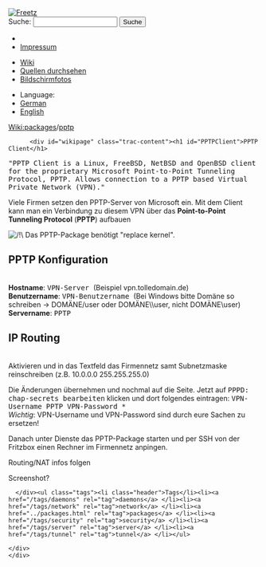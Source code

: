 <!DOCTYPE html PUBLIC "-//W3C//DTD XHTML 1.0 Strict//EN" "http://www.w3.org/TR/xhtml1/DTD/xhtml1-strict.dtd">
<html xmlns="http://www.w3.org/1999/xhtml">

  <head>
    <title>
      packages/pptp – Freetz
    </title>
      <meta http-equiv="Content-Type" content="text/html; charset=UTF-8" />
      <meta http-equiv="X-UA-Compatible" content="IE=edge" />
    <!--[if IE]><script type="text/javascript">
      if (/^#__msie303:/.test(window.location.hash))
        window.location.replace(window.location.hash.replace(/^#__msie303:/, '#'));
    </script><![endif]-->
        <link rel="search" href="/search" />
        <link rel="help" href="../TracGuide.html" />
        <link rel="alternate" href="pptp%3Fformat=txt" type="text/x-trac-wiki" title="Reiner Text" />
        <link rel="up" href="../packages.html" title="Übergeordnete Wiki-Seite anzeigen" />
        <link rel="start" href="/wiki" />
        <link rel="stylesheet" href="../../chrome/common/css/trac.css" type="text/css" /><link rel="stylesheet" href="../../chrome/common/css/wiki.css" type="text/css" /><link rel="stylesheet" href="../../chrome/wikiextras/css/phrases.css" type="text/css" /><link rel="stylesheet" href="../../chrome/wikiextras/css/boxes.css" type="text/css" /><link rel="stylesheet" href="../../chrome/wikiextras/css/boxes-300.css" type="text/css" /><link rel="stylesheet" href="../../chrome/wikiextras/css/boxes-narrow-toc.css" type="text/css" /><link rel="stylesheet" href="../../wikicss.css" type="text/css" /><link rel="stylesheet" href="../../chrome/tags/css/tractags.css" type="text/css" /><link rel="stylesheet" href="../../chrome/wikinegotiator/css/langmenu-ctxnav.css" type="text/css" />
        <link rel="shortcut icon" href="/favicon.ico" type="image/x-icon" />
        <link rel="icon" href="/favicon.ico" type="image/x-icon" />
      <link type="application/opensearchdescription+xml" rel="search" href="/search/opensearch" title="Freetz durchsuchen" />
      <script type="text/javascript" charset="utf-8" src="../../chrome/common/js/jquery.js"></script>
      <script type="text/javascript" charset="utf-8" src="../../chrome/common/js/babel.js"></script>
      <script type="text/javascript" charset="utf-8" src="../../chrome/common/js/messages/de.js"></script>
      <script type="text/javascript" charset="utf-8" src="../../chrome/common/js/trac.js"></script>
      <script type="text/javascript" charset="utf-8" src="../../chrome/common/js/search.js"></script>
      <script type="text/javascript" charset="utf-8" src="../../chrome/common/js/folding.js"></script>
    <script type="text/javascript">
      jQuery(document).ready(function($) {
        $("#content").find("h1,h2,h3,h4,h5,h6").addAnchor(_("Link to this section"));
        $("#content").find(".wikianchor").each(function() {
          $(this).addAnchor(babel.format(_("Link to #%(id)s"), {id: $(this).attr('id')}));
        });
        $(".foldable").enableFolding(true, true);
      });
    </script>
  </head>
  <body>
    <div id="banner">
      <div id="header">
        <a id="logo" href="/wiki"><img src="../../chrome/common/freetz_motd.png" alt="Freetz" /></a>
      </div>
      <form id="search" action="https://www.google.com/search" method="get" onsubmit="; this.elements.namedItem('q').value = this.elements.namedItem('oq').value + ' site:freetz.github.io'">
        <div>
          <label for="proj-search">Suche:</label>
          <input type="text" id="proj-search" name="oq" size="18" value="" />
          <input type="hidden" name="q" value="" />
          <input type="submit" value="Suche" />
        </div>
      </form>
      <div id="metanav" class="nav">
    <ul>
      <li class="first"><li class="last"><a href="../Impressum.html">Impressum</a></li>
    </ul>
  </div>
    </div>
    <div id="mainnav" class="nav">
    <ul>
      <li class="first active"><a href="/wiki">Wiki</a></li><li><a href="https://github.com/Freetz-NG/freetz-ng/commits/master">Quellen durchsehen</a></li><li class="last"><a href="/screenshots">Bildschirmfotos</a></li>
    </ul>
  </div>
    <div id="langmenu"><ul><li class="first"><span title="Select a language of wiki content">Language:</span></li><li class=" active"><a class="" href="pptp.html" title="displaying language (default)">German</a></li><li class=" last"><a class=" notexist" href="/wiki/packages/pptp.en" title="(not available)">English</a></li></ul></div><p /><div id="main">
      <div id="pagepath" class="noprint">
  <a class="pathentry first" title="Zeige WikiStart an" href="/wiki">Wiki:</a><a class="pathentry" href="../packages.html" title="Zeige packages an">packages</a><span class="pathentry sep">/</span><a class="pathentry" href="pptp.html" title="Zeige packages/pptp an">pptp</a>
</div>
    <div id="content" class="wiki">
      <div class="wikipage searchable">

          <div id="wikipage" class="trac-content"><h1 id="PPTPClient">PPTP Client</h1>
<p>
<tt>"PPTP Client is a Linux, FreeBSD, NetBSD and OpenBSD client for the proprietary Microsoft Point-to-Point Tunneling Protocol, PPTP. Allows connection to a PPTP based Virtual Private Network (VPN)."</tt>
</p>
<p>
Viele Firmen setzen den PPTP-Server von Microsoft ein. Mit dem Client kann man ein Verbindung zu diesem VPN über das <strong>Point-to-Point Tunneling Protocol</strong> (<strong>PPTP</strong>) aufbauen
</p>
<p>
<img src="../../chrome/wikiextras-icons-16/exclamation.png" style="vertical-align: text-bottom" alt="/!\" /> Das PPTP-Package benötigt "replace kernel".
</p>
<h2 id="PPTPKonfiguration">PPTP Konfiguration</h2>
<p>
<br /><strong>Hostname</strong>: <tt>VPN-Server </tt>(Beispiel vpn.tolledomain.de)
<br /><strong>Benutzername</strong>: <tt>VPN-Benutzername </tt>(Bei Windows bitte Domäne so schreiben &rarr; DOMÄNE/user oder DOMÄNE\\user, nicht DOMÄNE\user)
<br /><strong>Servername</strong>: <tt>PPTP</tt>
</p>
<h2 id="IPRouting">IP Routing</h2>
<p>
<br />Aktivieren und in das Textfeld das Firmennetz samt Subnetzmaske reinschreiben (z.B. 10.0.0.0 255.255.255.0)
</p>
<p>
Die Änderungen übernehmen und nochmal auf die Seite. Jetzt auf <tt>PPPD: chap-secrets bearbeiten</tt> klicken und dort folgendes eintragen: <tt>VPN-Username PPTP VPN-Password *</tt><br /><em>Wichtig</em>: VPN-Username und VPN-Password sind durch eure Sachen zu ersetzen!
</p>
<p>
Danach unter Dienste das PPTP-Package starten und per SSH von der Fritzbox einen Rechner im Firmennetz anpingen.
</p>
<p>
Routing/NAT infos folgen
</p>
<p>
Screenshot?
</p>
</div>

      </div><ul class="tags"><li class="header">Tags</li><li><a href="/tags/daemons" rel="tag">daemons</a> </li><li><a href="/tags/network" rel="tag">network</a> </li><li><a href="../packages.html" rel="tag">packages</a> </li><li><a href="/tags/security" rel="tag">security</a> </li><li><a href="/tags/server" rel="tag">server</a> </li><li><a href="/tags/tunnel" rel="tag">tunnel</a> </li></ul>

    </div>
    </div>
  </body>
</html>
